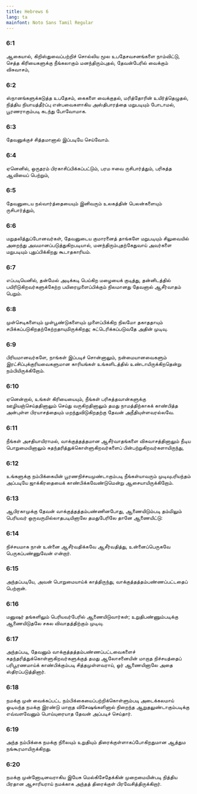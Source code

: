 ```yaml
---
title: Hebrews 6
lang: ta
mainfont: Noto Sans Tamil Regular
---
```


###  6:1

ஆகையால், கிறிஸ்துவைப்பற்றிச் சொல்லிய மூல உபதேசவசனங்களை நாம்விட்டு, செத்த கிரியைகளுக்கு நீங்கலாகும் மனந்திரும்புதல், தேவன்பேரில் வைக்கும் விசுவாசம்,

###  6:2

ஸ்நானங்களுக்கடுத்த உபதேசம், கைகளை வைக்குதல், மரித்தோரின் உயிர்த்தெழுதல், நித்திய நியாயத்தீர்ப்பு என்பவைகளாகிய அஸ்திபாரத்தை மறுபடியும் போடாமல், பூரணராகும்படி கடந்து போவோமாக.

###  6:3

தேவனுக்குச் சித்தமானால் இப்படியே செய்வோம்.

###  6:4

ஏனெனில், ஒருதரம் பிரகாசிப்பிக்கப்பட்டும், பரம ஈவை ருசிபார்த்தும், பரிசுத்த ஆவியைப் பெற்றும்,

###  6:5

தேவனுடைய நல்வார்த்தையையும் இனிவரும் உலகத்தின் பெலன்களையும் ருசிபார்த்தும்,

###  6:6

மறுதலித்துப்போனவர்கள், தேவனுடைய குமாரனைத் தாங்களே மறுபடியும் சிலுவையில் அறைந்து அவமானப்படுத்துகிறபடியால், மனந்திரும்புதற்கேதுவாய் அவர்களை மறுபடியும் புதுப்பிக்கிறது கூடாதகாரியம்.

###  6:7

எப்படியெனில், தன்மேல் அடிக்கடி பெய்கிற மழையைக் குடித்து, தன்னிடத்தில் பயிரிடுகிறவர்களுக்கேற்ற பயிரைமுளைப்பிக்கும் நிலமானது தேவனால் ஆசீர்வாதம் பெறும்.

###  6:8

முள்செடிகளையும் முள்பூண்டுகளையும் முளைப்பிக்கிற நிலமோ தகாததாயும் சபிக்கப்படுகிறதற்கேற்றதாயுமிருக்கிறது; சுட்டெரிக்கப்படுவதே அதின் முடிவு.

###  6:9

பிரியமானவர்களே, நாங்கள் இப்படிச் சொன்னாலும், நன்மையானவைகளும் இரட்சிப்புக்குரியவைகளுமான காரியங்கள் உங்களிடத்தில் உண்டாயிருக்கிறதென்று நம்பியிருக்கிறோம்.

###  6:10

ஏனென்றால், உங்கள் கிரியையையும், நீங்கள் பரிசுத்தவான்களுக்கு ஊழியஞ்செய்ததினாலும் செய்து வருகிறதினாலும் தமது நாமத்திற்காகக் காண்பித்த அன்புள்ள பிரயாசத்தையும் மறந்துவிடுகிறதற்கு தேவன் அநீதியுள்ளவரல்லவே.

###  6:11

நீங்கள் அசதியாயிராமல், வாக்குத்தத்தமான ஆசீர்வாதங்களை விசுவாசத்தினாலும் நீடிய பொறுமையினாலும் சுதந்தரித்துக்கொள்ளுகிறவர்களைப் பின்பற்றுகிறவர்களாயிருந்து,

###  6:12

உங்களுக்கு நம்பிக்கையின் பூரணநிச்சயமுண்டாகும்படி நீங்கள்யாவரும் முடிவுபரியந்தம் அப்படியே ஜாக்கிரதையைக் காண்பிக்கவேண்டுமென்று ஆசையாயிருக்கிறோம்.

###  6:13

ஆபிரகாமுக்கு தேவன் வாக்குத்தத்தம்பண்ணினபோது, ஆணையிடும்படி தம்மிலும் பெரியவர் ஒருவருமில்லாதபடியினாலே தமதுபேரிலே தானே ஆணையிட்டு:

###  6:14

நிச்சயமாக நான் உன்னை ஆசீர்வதிக்கவே ஆசீர்வதித்து, உன்னைப்பெருகவே பெருகப்பண்ணுவேன் என்றார்.

###  6:15

அந்தப்படியே, அவன் பொறுமையாய்க் காத்திருந்து, வாக்குத்தத்தம்பண்ணப்பட்டதைப் பெற்றான்.

###  6:16

மனுஷர் தங்களிலும் பெரியவர்பேரில் ஆணையிடுவார்கள்; உறுதிபண்ணும்படிக்கு ஆணையிடுதலே சகல விவாதத்திற்கும் முடிவு.

###  6:17

அந்தப்படி, தேவனும் வாக்குத்தத்தம்பண்ணப்பட்டவைகளைச் சுதந்தரித்துக்கொள்ளுகிறவர்களுக்குத் தமது ஆலோசனையின் மாறாத நிச்சயத்தைப் பரிபூரணமாய்க் காண்பிக்கும்படி சித்தமுள்ளவராய், ஓர் ஆணையினாலே அதை ஸ்திரப்படுத்தினார்.

###  6:18

நமக்கு முன் வைக்கப்பட்ட நம்பிக்கையைப்பற்றிக்கொள்ளும்படி அடைக்கலமாய் ஓடிவந்த நமக்கு இரண்டு மாறாத விசேஷங்களினால் நிறைந்த ஆறுதலுண்டாகும்படிக்கு எவ்வளவேனும் பொய்யுரையாத தேவன் அப்படிச் செய்தார்.

###  6:19

அந்த நம்பிக்கை நமக்கு நிலையும் உறுதியும் திரைக்குள்ளாகப்போகிறதுமான ஆத்தும நங்கூரமாயிருக்கிறது.

###  6:20

நமக்கு முன்னோடினவராகிய இயேசு மெல்கிசேதேக்கின் முறைமையின்படி நித்திய பிரதான ஆசாரியராய் நமக்காக அந்தத் திரைக்குள் பிரவேசித்திருக்கிறார்.


